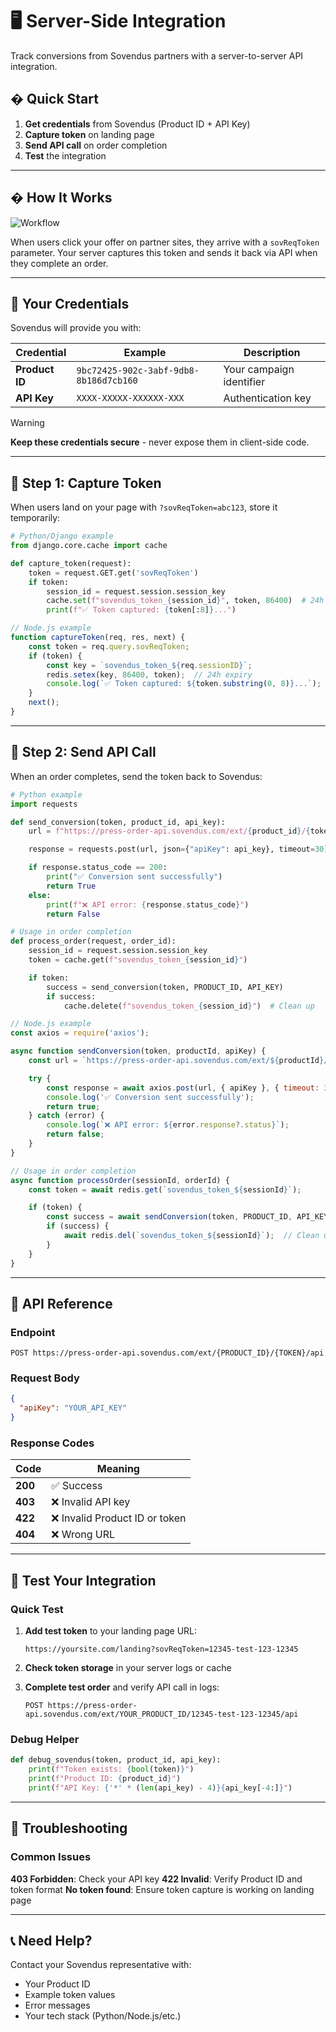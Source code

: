# 🖥️ Server-Side Integration

Track conversions from Sovendus partners with a server-to-server API integration.

## � Quick Start

1. **Get credentials** from Sovendus (Product ID + API Key)
2. **Capture token** on landing page
3. **Send API call** on order completion
4. **Test** the integration

---

## � How It Works

![Workflow](https://raw.githubusercontent.com/Sovendus-GmbH/Sovendus-Integrations-Documentation/main/docs/checkout-products/workflowimg.png)

When users click your offer on partner sites, they arrive with a `sovReqToken` parameter. Your server captures this token and sends it back via API when they complete an order.

---

## 🔑 Your Credentials

Sovendus will provide you with:

| Credential | Example | Description |
|------------|---------|-------------|
| **Product ID** | `9bc72425-902c-3abf-9db8-8b186d7cb160` | Your campaign identifier |
| **API Key** | `XXXX-XXXXX-XXXXXX-XXX` | Authentication key |

> [!WARNING]
> **Keep these credentials secure** - never expose them in client-side code.

---

## 📝 Step 1: Capture Token

When users land on your page with `?sovReqToken=abc123`, store it temporarily:

```python
# Python/Django example
from django.core.cache import cache

def capture_token(request):
    token = request.GET.get('sovReqToken')
    if token:
        session_id = request.session.session_key
        cache.set(f"sovendus_token_{session_id}", token, 86400)  # 24h expiry
        print(f"✅ Token captured: {token[:8]}...")
```

```javascript
// Node.js example
function captureToken(req, res, next) {
    const token = req.query.sovReqToken;
    if (token) {
        const key = `sovendus_token_${req.sessionID}`;
        redis.setex(key, 86400, token);  // 24h expiry
        console.log(`✅ Token captured: ${token.substring(0, 8)}...`);
    }
    next();
}
```

---

## 🎯 Step 2: Send API Call

When an order completes, send the token back to Sovendus:

```python
# Python example
import requests

def send_conversion(token, product_id, api_key):
    url = f"https://press-order-api.sovendus.com/ext/{product_id}/{token}/api"

    response = requests.post(url, json={"apiKey": api_key}, timeout=30)

    if response.status_code == 200:
        print("✅ Conversion sent successfully")
        return True
    else:
        print(f"❌ API error: {response.status_code}")
        return False

# Usage in order completion
def process_order(request, order_id):
    session_id = request.session.session_key
    token = cache.get(f"sovendus_token_{session_id}")

    if token:
        success = send_conversion(token, PRODUCT_ID, API_KEY)
        if success:
            cache.delete(f"sovendus_token_{session_id}")  # Clean up
```

```javascript
// Node.js example
const axios = require('axios');

async function sendConversion(token, productId, apiKey) {
    const url = `https://press-order-api.sovendus.com/ext/${productId}/${token}/api`;

    try {
        const response = await axios.post(url, { apiKey }, { timeout: 30000 });
        console.log('✅ Conversion sent successfully');
        return true;
    } catch (error) {
        console.log(`❌ API error: ${error.response?.status}`);
        return false;
    }
}

// Usage in order completion
async function processOrder(sessionId, orderId) {
    const token = await redis.get(`sovendus_token_${sessionId}`);

    if (token) {
        const success = await sendConversion(token, PRODUCT_ID, API_KEY);
        if (success) {
            await redis.del(`sovendus_token_${sessionId}`);  // Clean up
        }
    }
}
```

---

## 📡 API Reference

### Endpoint

```
POST https://press-order-api.sovendus.com/ext/{PRODUCT_ID}/{TOKEN}/api
```

### Request Body

```json
{
  "apiKey": "YOUR_API_KEY"
}
```

### Response Codes

| Code | Meaning |
|------|---------|
| **200** | ✅ Success |
| **403** | ❌ Invalid API key |
| **422** | ❌ Invalid Product ID or token |
| **404** | ❌ Wrong URL |

---

## 🧪 Test Your Integration

### Quick Test

1. **Add test token** to your landing page URL:

   ```
   https://yoursite.com/landing?sovReqToken=12345-test-123-12345
   ```

2. **Check token storage** in your server logs or cache

3. **Complete test order** and verify API call in logs:

   ```
   POST https://press-order-api.sovendus.com/ext/YOUR_PRODUCT_ID/12345-test-123-12345/api
   ```

### Debug Helper

```python
def debug_sovendus(token, product_id, api_key):
    print(f"Token exists: {bool(token)}")
    print(f"Product ID: {product_id}")
    print(f"API Key: {'*' * (len(api_key) - 4)}{api_key[-4:]}")
```

---

## 🔧 Troubleshooting

### Common Issues

**403 Forbidden**: Check your API key
**422 Invalid**: Verify Product ID and token format
**No token found**: Ensure token capture is working on landing page

---

## 📞 Need Help?

Contact your Sovendus representative with:

- Your Product ID
- Example token values
- Error messages
- Your tech stack (Python/Node.js/etc.)
